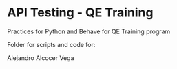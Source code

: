 # API Testing - QE Training

Practices for Python and Behave for QE Training program

Folder for scripts and code for:

Alejandro Alcocer Vega‎